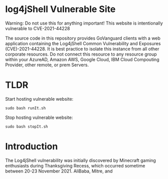 # log4jShell Vulnerable Site

Warning: Do not use this for anything important! This website is intentionally vulnerable to CVE-2021-44228

The source code in this repository provides GoVanguard clients with a web application containing the Log4jShell Common Vulnerability and Exposures (CVE)-2021-44228. It is best practice to isolate this instance from all other corporate resources. Do not connect this resource to any resource group within your AzureAD, Amazon AWS, Google Cloud, IBM Cloud Compouting Provider, other remote, or prem Servers.

# TLDR

Start hosting vulnerable website:

```shell
sudo bash runIt.sh
```
Stop hosting vulnerable website:

```shell
sudo bash stopIt.sh
```

# Introduction
The Log4jShell vulnerability was initially discovered by Minecraft gaming enthusiasts during Thanksgiving Recess, which occurred sometime between 20-23 November 2021. AliBaba, Mitre, and
